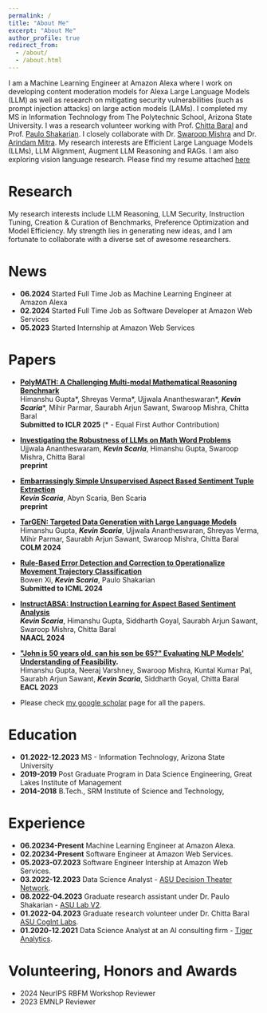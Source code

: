 ```yaml
---
permalink: /
title: "About Me"
excerpt: "About Me"
author_profile: true
redirect_from: 
  - /about/
  - /about.html
---
```


I am a Machine Learning Engineer at Amazon Alexa
where I work on developing content moderation models for Alexa Large Language Models (LLM) as well 
as research on mitigating security vulnerabilities (such as prompt injection attacks) on large action models (LAMs).
I completed my MS in Information Technology from The Polytechnic School, Arizona State University. 
I was a research volunteer working with Prof. [Chitta Baral](https://www.public.asu.edu/~cbaral/) and Prof. [Paulo Shakarian](https://search.asu.edu/profile/2424157). 
I closely collaborate with Dr. [Swaroop Mishra](https://swarooprm.github.io/) and Dr. [Arindam Mitra](https://ari9dam.github.io/). 
My research interests are Efficient Large Language Models (LLMs), LLM Alignment, Augment LLM Reasoning and RAGs.
I am also exploring vision language research.
Please find my resume attached [here](https://drive.google.com/file/d/1ielxtf5bxN0a6WehCDCIUN2bEOE7Pqxp/view?usp=sharing)

Research
======
My research interests include LLM Reasoning, LLM Security, Instruction Tuning, Creation & Curation of Benchmarks, 
Preference Optimization and Model Efficiency. 
My strength lies in generating new ideas, and I am fortunate to collaborate with a diverse set of awesome researchers.

News
======
* **06.2024** Started Full Time Job as Machine Learning Engineer at Amazon Alexa
* **02.2024** Started Full Time Job as Software Developer at Amazon Web Services
* **05.2023** Started Internship at Amazon Web Services

Papers
======
* **[PolyMATH: A Challenging Multi-modal Mathematical Reasoning Benchmark](https://polymathbenchmark.github.io/)** <br>
Himanshu Gupta\*, Shreyas Verma\*, Ujjwala Anantheswaran\*, ***Kevin Scaria***\*, Mihir Parmar, Saurabh Arjun Sawant, Swaroop Mishra, Chitta Baral <br>
  **Submitted to ICLR 2025** (\* - Equal First Author Contribution) <br>

* **[Investigating the Robustness of LLMs on Math Word Problems](https://arxiv.org/abs/2406.15444)** <br>
Ujjwala Anantheswaram, ***Kevin Scaria***, Himanshu Gupta, Swaroop Mishra, Chitta Baral <br>
  **preprint**<br>

* **[Embarrassingly Simple Unsupervised Aspect Based Sentiment Tuple Extraction](https://arxiv.org/abs/2404.13751)** <br>
***Kevin Scaria***, Abyn Scaria, Ben Scaria <br>
  **preprint**<br>

* **[TarGEN: Targeted Data Generation with Large Language Models](https://arxiv.org/abs/2308.14250)** <br>
Himanshu Gupta, ***Kevin Scaria***, Ujjwala Anantheswaran, Shreyas Verma, Mihir Parmar, Saurabh Arjun Sawant, Swaroop Mishra, Chitta Baral <br>
  **COLM 2024**<br>

* **[Rule-Based Error Detection and Correction to Operationalize Movement Trajectory Classification](https://arxiv.org/abs/2308.14250)** <br>
Bowen Xi, ***Kevin Scaria***, Paulo Shakarian <br>
  **Submitted to ICML 2024**<br>

* **[InstructABSA: Instruction Learning for Aspect Based Sentiment Analysis](https://arxiv.org/abs/2302.08624)** <br>
***Kevin Scaria***, Himanshu Gupta, Siddharth Goyal, Saurabh Arjun Sawant, Swaroop Mishra, Chitta Baral <br>
  **NAACL 2024**<br>
  
* **["John is 50 years old, can his son be 65?" Evaluating NLP Models' Understanding of Feasibility](https://arxiv.org/abs/2210.07471).** <br>
Himanshu Gupta, Neeraj Varshney, Swaroop Mishra, Kuntal Kumar Pal, Saurabh Arjun Sawant, ***Kevin Scaria***, Siddharth Goyal, Chitta Baral <br>
  **EACL 2023**<br>

* Please check [my google scholar](https://scholar.google.com/citations?user=nsYohr8AAAAJ&hl=en) page for all the papers.

Education
======
* **01.2022-12.2023** MS - Information Technology, Arizona State University
* **2019-2019** Post Graduate Program in Data Science Engineering, Great Lakes Institute of Management
* **2014-2018** B.Tech., SRM Institute of Science and Technology, 

Experience
======
* **06.20234-Present** Machine Learning Engineer at Amazon Alexa.
* **02.20234-Present** Software Engineer at Amazon Web Services.
* **05.2023-07.2023** Software Engineer Intership at Amazon Web Services.
* **03.2022-12.2023** Data Science Analyst - [ASU Decision Theater Network](https://dt.asu.edu/).
* **08.2022-04.2023** Graduate research assistant under Dr. Paulo Shakarian - [ASU Lab V2](https://labs.engineering.asu.edu/labv2/).
* **01.2022-04.2023** Graduate research volunteer under Dr. Chitta Baral [ASU CogInt Labs](https://cogintlab-asu.github.io/).
* **01.2020-12.2021** Data Science Analyst at an AI consulting firm - [Tiger Analytics](https://www.tigeranalytics.com/). 

Volunteering, Honors and Awards
======
* 2024 NeurIPS RBFM Workshop Reviewer
* 2023 EMNLP Reviewer